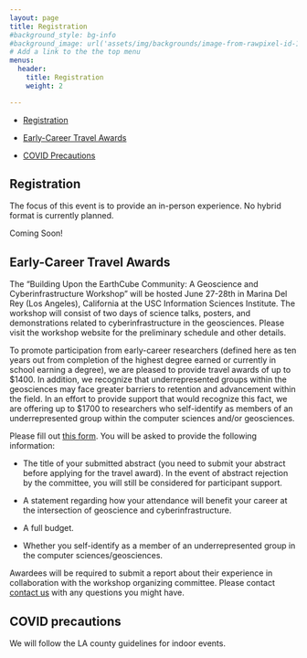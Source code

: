 ```yaml
---
layout: page
title: Registration
#background_style: bg-info
#background_image: url('assets/img/backgrounds/image-from-rawpixel-id-1199650-jpeg.jpg')
# Add a link to the the top menu
menus:
  header:
    title: Registration
    weight: 2

---
```


* [Registration](#registrationinfo)

* [Early-Career Travel Awards](#travelawards)

* [COVID Precautions](#covid)

## <a name='registrationinfo'> Registration </a>

The focus of this event is to provide an in-person experience. No hybrid format is currently planned. 

Coming Soon!

## <a name='travelawards'>Early-Career Travel Awards</a>

The “Building Upon the EarthCube Community: A Geoscience and Cyberinfrastructure Workshop” will be hosted June 27-28th in Marina Del Rey (Los Angeles), California at the USC Information Sciences Institute. The workshop will consist of two days of science talks, posters, and demonstrations related to cyberinfrastructure in the geosciences. Please visit the workshop website for the preliminary schedule and other details.   

To promote participation from early-career researchers (defined here as ten years out from completion of the highest degree earned or currently in school earning a degree), we are pleased to provide travel awards of up to $1400. In addition, we recognize that underrepresented groups within the geosciences may face greater barriers to retention and advancement within the field. In an effort to provide support that would recognize this fact, we are offering up to $1700 to researchers who self-identify as members of an underrepresented group within the computer sciences and/or geosciences.  

Please fill out [this form](https://forms.gle/vinQAFAX9FFavAqT7). You will be asked to provide the following information:  

* The title of your submitted abstract (you need to submit your abstract before applying for the travel award). In the event of abstract rejection by the committee, you will still be considered for participant support.  

* A statement regarding how your attendance will benefit your career at the intersection of geoscience and cyberinfrastructure.  

* A full budget.  

* Whether you self-identify as a member of an underrepresented group in the computer sciences/geosciences.   

Awardees will be required to submit a report about their experience in collaboration with the workshop organizing committee. Please contact [contact us](https://isi-usc-edu.github.io/building-upon-the-earthcube-community/#about) with any questions you might have. 

## <a name='covid'> COVID precautions </a>

We will follow the LA county guidelines for indoor events. 